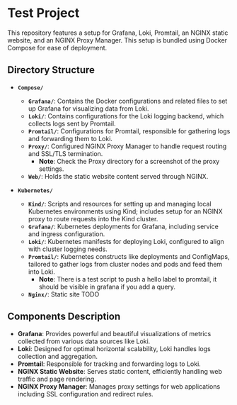 # Test Project

This repository features a setup for Grafana, Loki, Promtail, an NGINX static website, and an NGINX Proxy Manager. This setup is bundled using Docker Compose for ease of deployment.

## Directory Structure

- **`Compose/`**
  - **`Grafana/`**: Contains the Docker configurations and related files to set up Grafana for visualizing data from Loki.
  - **`Loki/`**: Contains configurations for the Loki logging backend, which collects logs sent by Promtail.
  - **`Promtail/`**: Configurations for Promtail, responsible for gathering logs and forwarding them to Loki.
  - **`Proxy/`**: Configured NGINX Proxy Manager to handle request routing and SSL/TLS termination.
    - **Note**: Check the Proxy directory for a screenshot of the proxy settings.
  - **`Web/`**: Holds the static website content served through NGINX.
  
- **`Kubernetes/`**
  - **`Kind/`**: Scripts and resources for setting up and managing local Kubernetes environments using Kind; includes setup for an NGINX proxy to route requests into the Kind cluster.
  - **`Grafana/`**: Kubernetes deployments for Grafana, including service and ingress configuration.
  - **`Loki/`**: Kubernetes manifests for deploying Loki, configured to align with cluster logging needs.
  - **`Promtail/`**: Kubernetes constructs like deployments and ConfigMaps, tailored to gather logs from cluster nodes and pods and feed them into Loki.
    - **Note**: There is a test script to push a hello label to promtail, it should be visible in grafana if you add a query.
  - **`Nginx/`**: Static site TODO


## Components Description

- **Grafana**: Provides powerful and beautiful visualizations of metrics collected from various data sources like Loki.
- **Loki**: Designed for optimal horizontal scalability, Loki handles logs collection and aggregation.
- **Promtail**: Responsible for tracking and forwarding logs to Loki.
- **NGINX Static Website**: Serves static content, efficiently handling web traffic and page rendering.
- **NGINX Proxy Manager**: Manages proxy settings for web applications including SSL configuration and redirect rules.
